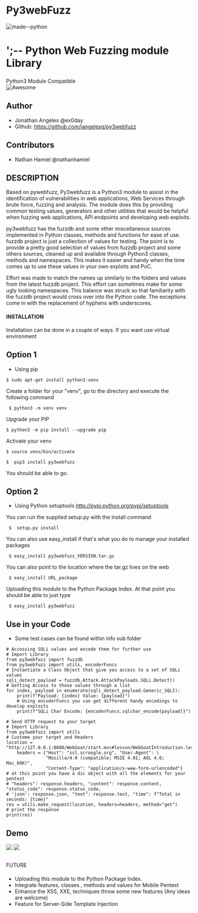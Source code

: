 ###
#  Py3webFuzz  
![made--python](http://ForTheBadge.com/images/badges/made-with-python.svg) 

# ';-- Python  Web Fuzzing module Library

###
Python3 Module Compatible  
![Awesome](https://cdn.rawgit.com/sindresorhus/awesome/d7305f38d29fed78fa85652e3a63e154dd8e8829/media/badge.svg)

## Author
- Jonathan Angeles @ex0day
- Github: https://github.com/jangelesg/py3webfuzz
## Contributors 
- Nathan Hamiel @nathanhamiel
##

## DESCRIPTION

Based on pywebfuzz, Py3webfuzz is a Python3 module to assist in the identification of vulnerabilities in web applications, 
Web Services through brute force, fuzzing and analysis. The module does this by providing common testing values, generators and other 
utilities that would be helpful when fuzzing web applications, API endpoints and developing web exploits.

py3webfuzz has the fuzzdb and some other miscellaneous sources implemented in Python classes, methods and functions for
ease of use. fuzzdb project is just a collection of values for testing. The point is to provide a pretty good selection
of values from fuzzdb project and some others sources, cleaned up and available through Python3 classes, methods and namespaces.
This makes it easier and handy when the time comes up to use these values in your own exploits and PoC.

Effort was made to match the names up similarly to the folders and values from the latest fuzzdb project. This effort can
sometimes make for some ugly looking namespaces. This balance was struck so that familiarity with the fuzzdb project
would cross over into the Python code. The exceptions come in with the replacement of hyphens with underscores.


#### INSTALLATION
Installation can be done in a couple of ways. If you want use virtual environment
 
 ## Option 1 
 - Using pip   
 
```console
$ sudo apt-get install python3-venv
```

Create a folder for your "venv", go to the directory and execute the following command

```console
 $ python3 -m venv venv
```

Upgrade your PIP
 
```console
$ python3 -m pip install --upgrade pip
```

Activate your venv

```console
$ source venv/bin/activate
```

```console
$  pip3 install py3webfuzz
```

You should be able to go. 

 ## Option 2 
- Using Python setuptools http://pypi.python.org/pypi/setuptools

You can run the supplied setup.py with the install command

```console
 $  setup.py install
```

You can also use easy_install if that's what you do to manage your installed packages

```console
 $ easy_install py3webfuzz_VERSION.tar.gz
```

You can also point to the location where the tar.gz lives on the web

```console
 $ easy_install URL_package
```

Uploading this module to the Python Package Index. At that point you should be able to just type

```console
 $ easy_install py3webfuzz
```

## Use in your Code
- Some test cases can be found within info sub folder

```console
# Accessing SQLi values and encode them for further use 
# Import Library
from py3webfuzz import fuzzdb
from py3webfuzz import utils, encoderFuncs
# Instantiate a Class Object that give you access to a set of SQLi values
sqli_detect_payload = fuzzdb.Attack.AttackPayloads.SQLi.Detect()
# Getting Access to those values through a list
for index, payload in enumerate(sqli_detect_payload.Generic_SQLI):
    print(f"Payload: {index} Value: {payload}")
    # Using encoderFuncs you can get different handy encodings to develop exploits
    print(f"SQLi Char Encode: {encoderFuncs.sqlchar_encode(payload)}")
```

```console
# Send HTTP request to your target
# Import Library
from py3webfuzz import utils
# Custome your target and Headers
location = "http://127.0.0.1:8080/WebGoat/start.mvc#lesson/WebGoatIntroduction.lesson"
    headers = {"Host": "ssl.scroogle.org", "User-Agent": \
               "Mozilla/4.0 (compatible; MSIE 4.01; AOL 4.0; Mac_68K)",
               "Content-Type": "application/x-www-form-urlencoded"}
# at this point you have a dic object with all the elements for your pentest
# "headers": response.headers, "content": response.content, "status_code": response.status_code,
# 'json': response.json, "text": response.text, "time": f"Total in seconds: {time}"
res = utils.make_request(location, headers=headers, method="get")
# print the response 
print(res)
```

## Demo
![](https://github.com/jangelesg/Py3webfuzz/blob/master/py3webfuzz/info/sqli-code-test.gif)
![](https://github.com/jangelesg/Py3webfuzz/blob/master/py3webfuzz/info/encode_functions.gif)
##

####
FUTURE
####
- Uploading this module to the Python Package Index. 
- Integrate features, classes , methods and values for Mobile Pentest
- Enhance the XSS, XXE,  techniques throw some new features (Any ideas are welcome)
- Feature for Server-Side Template Injection

